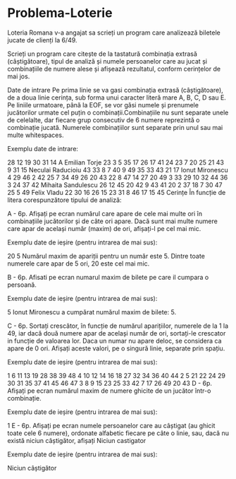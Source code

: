 # Problema-Loterie
Loteria Romana v-a angajat sa scrieți un program care analizează biletele jucate de clienți la 6/49.

Scrieți un program care citește de la tastatură combinația extrasă (câștigătoare), tipul de analiză și numele persoanelor care au jucat și combinațiile de numere alese și afișează rezultatul, conform cerințelor de mai jos.

Date de intrare
Pe prima linie se va gasi combinația extrasă (câștigătoare), de a doua linie cerința, sub forma unui caracter literă mare A, B, C, D sau E. Pe liniile urmatoare, până la EOF, se vor găsi numele și prenumele jucătorilor urmate cel puțin o combinații.Combinațiile nu sunt separate unele de celelalte, dar fiecare grup consecutiv de 6 numere reprezintă o combinație jucată. Numerele combinațiilor sunt separate prin unul sau mai multe whitespaces.

Exemplu date de intrare:

28 12 19 30 31 14
A
Emilian Torje 23 3 5 35 17 26 17 41 24 23 7 20 25 21 43 9 31 15 
Neculai Raducioiu 43 33 8 7 40 9 49 35 33 43 21 17 
Ionut Mironescu 4 29 46 2 42 25 7 34 49 26 20 43 22 8 47 14 27 20 49 3 33 29 10 32 44 36 3 24 37 42 
Mihaita Sandulescu 26 12 45 20 42 9 43 41 20 2 37 18 7 30 47 25 5 49 
Felix Vladu 22 30 16 26 15 23 31 8 46 17 15 45 
Cerințe
În funcție de litera corespunzătore tipului de analiză:

A - 6p. Afișați pe ecran numărul care apare de cele mai multe ori în combinațiile jucătorilor și de câte ori apare. Dacă sunt mai multe numere care apar de același număr (maxim) de ori, afișați-l pe cel mai mic.

Exemplu date de ieșire (pentru intrarea de mai sus):

20 5
Numărul maxim de apariții pentru un număr este 5. Dintre toate numerele care apar de 5 ori, 20 este cel mai mic.

 

B - 6p. Afisati pe ecran numarul maxim de bilete pe care il cumpara o persoană.

Exemplu date de ieșire (pentru intrarea de mai sus):

5
Ionut Mironescu a cumpărat numărul maxim de bilete: 5.

 

C - 6p. Sortați crescător, în funcție de numărul aparițiilor, numerele de la 1 la 49, iar dacă două numere apar de același număr de ori, sortați-le crescator in funcție de valoarea lor. Daca un numar nu apare deloc, se considera ca apare de 0 ori. Afișați aceste valori, pe o singură linie, separate prin spațiu.

Exemplu date de ieșire (pentru intrarea de mai sus):

1 6 11 13 19 28 38 39 48 4 10 12 14 16 18 27 32 34 36 40 44 2 5 21 22 24 29 30 31 35 37 41 45 46 47 3 8 9 15 23 25 33 42 7 17 26 49 20 43
D - 6p. Afișați pe ecran numărul maxim de numere ghicite de un jucător într-o combinație.

Exemplu date de ieșire (pentru intrarea de mai sus):

1
E - 6p. Afișați pe ecran numele persoanelor care au câștigat (au ghicit toate cele 6 numere), ordonate alfabetic fiecare pe câte o linie, sau, dacă nu există niciun câștigător, afișați Niciun castigator

Exemplu date de ieșire (pentru intrarea de mai sus):

Niciun câștigător
